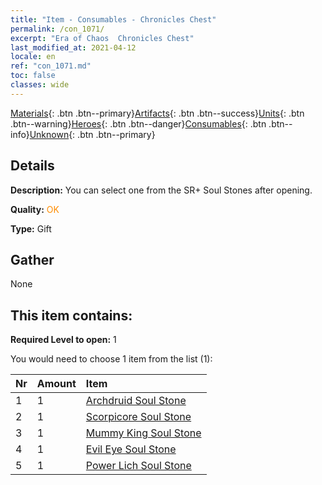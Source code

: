 ```yaml
---
title: "Item - Consumables - Chronicles Chest"
permalink: /con_1071/
excerpt: "Era of Chaos  Chronicles Chest"
last_modified_at: 2021-04-12
locale: en
ref: "con_1071.md"
toc: false
classes: wide
---
```

 [Materials](/){: .btn .btn--primary}[Artifacts](/Artifacts/){: .btn .btn--success}[Units](/Units/){: .btn .btn--warning}[Heroes](/Heroes/){: .btn .btn--danger}[Consumables](/Consumables/){: .btn .btn--info}[Unknown](/Unknown/){: .btn .btn--primary}

## Details
 **Description:** You can select one from the SR+ Soul Stones after opening.

 **Quality:** <span style="color: #FF8C00">OK</span>

 **Type:** Gift

## Gather

  None

## This item contains:

 **Required Level to open:** 1

 You would need to choose 1 item from the list (1):

  | Nr | Amount |     Item    |
  |:---|:-------|:------------|
  | 1 | 1 | [Archdruid Soul Stone](/Items/unt_296/) | 
  | 2 | 1 | [Scorpicore Soul Stone](/Items/unt_333/) | 
  | 3 | 1 | [Mummy King Soul Stone](/Items/unt_304/) | 
  | 4 | 1 | [Evil Eye Soul Stone](/Items/unt_330/) | 
  | 5 | 1 | [Power Lich Soul Stone](/Items/unt_301/) | 
